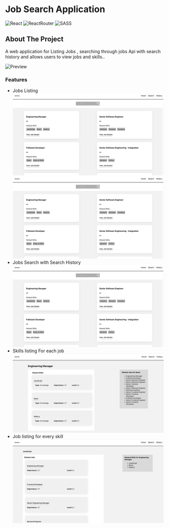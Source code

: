 # Job Search Application

<div id="top"></div>

![React](https://img.shields.io/badge/React-20232A?style=for-the-badge&logo=react&logoColor=61DAFB)
![ReactRouter](https://img.shields.io/badge/React_Router-CA4245?style=for-the-badge&logo=react-router&logoColor=white)
![SASS](https://img.shields.io/badge/Sass-CC6699?style=for-the-badge&logo=sass&logoColor=white)

## About The Project

A web application for Listing Jobs , searching through jobs Api with search history and allows users to view jobs and skills..

![Preview](./src/data/preview/1.png)

### Features

- Jobs Listing
  ![Preview](./src//assets/data/home.jpeg)
  ![Preview](./src/assets/data/home.jpeg)
-  Jobs Search with Search History
  ![Preview](./src/assets/data/home.jpeg)
- Skills listing For each job 
  ![Preview](./src/assets/data/skilldetails.jpeg)
- Job listing for every skill
  ![Preview](./src/assets/data/jobdetails.jpeg)
